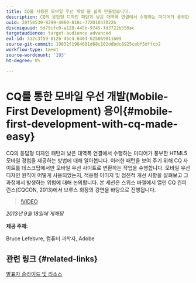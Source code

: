 ```yaml
---
title: CQ를 사용한 모바일 우선 개발 을 쉽게 만들었습니다.
description: CQ의 응답형 디자인 패턴과 낮은 대역폭 연결에서 수행하는 미디어가 풍부한 HTML5 모바일 경험을 제공하는 방법에 대해 알아봅니다. 이러한 패턴을 보여 주기 위해 CQ 사이트를 데스크탑에서만 모바일 우선 사이트로 변환하는 작업을 수행합니다. 모바일 우선 디자인 원칙이 어떻게 사용되었는지, 적응형 이미지 및 점진적 개선 사항을 살펴보고 그 과정에서 발생하는 위험에 대해 논의합니다. 본 세션은 스위스 바젤에서 열린 CQ 컨퍼런스(CQCON, 2013)에서 브루스 회장의 강연을 바탕으로 진행됩니다.
uuid: 20f50539-8299-4080-818c-77201047022b
discoiquuid: 5d79cfc0-a128-445b-9745-fd3722b550ac
targetaudience: target-audience advanced
exl-id: 312c3f59-8126-45c4-8403-625069811609
source-git-commit: 19832f1904681d68c102ddbdc8925cebf5dffcb2
workflow-type: tm+mt
source-wordcount: '193'
ht-degree: 0%

---
```


# CQ를 통한 모바일 우선 개발(Mobile-First Development) 용이{#mobile-first-development-with-cq-made-easy}

CQ의 응답형 디자인 패턴과 낮은 대역폭 연결에서 수행하는 미디어가 풍부한 HTML5 모바일 경험을 제공하는 방법에 대해 알아봅니다. 이러한 패턴을 보여 주기 위해 CQ 사이트를 데스크탑에서만 모바일 우선 사이트로 변환하는 작업을 수행합니다. 모바일 우선 디자인 원칙이 어떻게 사용되었는지, 적응형 이미지 및 점진적 개선 사항을 살펴보고 그 과정에서 발생하는 위험에 대해 논의합니다. 본 세션은 스위스 바젤에서 열린 CQ 컨퍼런스(CQCON, 2013)에서 브루스 회장의 강연을 바탕으로 진행됩니다.

>[!VIDEO](https://video.tv.adobe.com/v/19572/?quality=9)

*2013년 9월 18일에 게재됨*

**제공 주체:**

Bruce Lefebvre, 컴퓨터 과학자, Adobe

## 관련 링크 {#related-links}

[발표자 슬라이드 및 리소스](http://brucelefebvre.com/blog/2013/09/18/cq-gems-mobile-first-development/)
